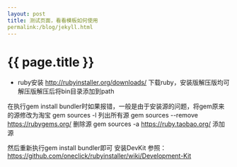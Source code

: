 ```yaml
---
layout: post
title: 测试页面，看看模板如何使用
permalink:/blog/jekyll.html
---
```

{{ page.title }}
================

* ruby安装
http://rubyinstaller.org/downloads/
下载ruby，安装版解压版均可
解压版解压后将bin目录添加到path

在执行gem install bundler时如果报错，一般是由于安装源的问题，将gem原来的源修改为淘宝
gem sources -l 列出所有源
gem sources --remove https://rubygems.org/ 删除源
gem sources -a https://ruby.taobao.org/ 添加源

然后重新执行gem install bundler即可
安装DevKit
参照：https://github.com/oneclick/rubyinstaller/wiki/Development-Kit
